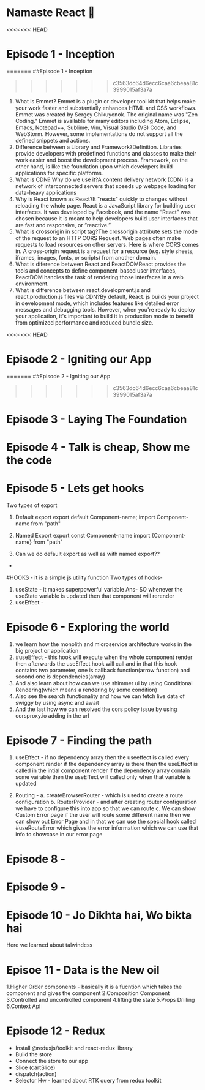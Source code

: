 
# Namaste React 🚀

<<<<<<< HEAD
# Episode 1 - Inception
=======
##Episode 1 - Inception
>>>>>>> c3563dc64d6ecc6caa6cbeaa81c3999015af3a7a
1. What is Emmet?
Emmet is a plugin or developer tool kit that helps make your work faster and substantially enhances HTML and CSS workflows.
Emmet was created by Sergey Chikuyonok. The original name was "Zen Coding." Emmet is available for many editors including Atom, Eclipse, Emacs, Notepad++, Sublime, Vim, Visual Studio (VS) Code, and WebStorm. However, some implementations do not support all the defined snippets and actions.
2. Difference between a Library and Framework?Definition. Libraries provide developers with predefined functions and classes to make their work easier and boost the development process. Framework, on the other hand, is like the foundation upon which developers build applications for specific platforms.
3. What is CDN? Why do we use it?A content delivery network (CDN) is a network of interconnected servers that speeds up webpage loading for data-heavy applications
4. Why is React known as React?It "reacts" quickly to changes without reloading the whole page. React is a JavaScript library for building user interfaces. It was developed by Facebook, and the name “React” was chosen because it is meant to help developers build user interfaces that are fast and responsive, or “reactive.”
5. What is crossorigin in script tag?The crossorigin attribute sets the mode of the request to an HTTP CORS Request. Web pages often make requests to load resources on other servers. Here is where CORS comes in. A cross-origin request is a request for a resource (e.g. style sheets, iframes, images, fonts, or scripts) from another domain.
6. What is diference between React and ReactDOMReact provides the tools and concepts to define component-based user interfaces, ReactDOM handles the task of rendering those interfaces in a web environment. 
7. What is difference between react.development.js and react.production.js files via CDN?By default, React. js builds your project in development mode, which includes features like detailed error messages and debugging tools. However, when you're ready to deploy your application, it's important to build it in production mode to benefit from optimized performance and reduced bundle size.

<<<<<<< HEAD
# Episode 2 - Igniting our App
=======
##Episode 2 - Igniting our App

>>>>>>> c3563dc64d6ecc6caa6cbeaa81c3999015af3a7a

# Episode 3 - Laying The Foundation

# Episode 4 - Talk is cheap, Show me the code

# Episode 5 - Lets get hooks

Two types of export

1. Default export
   export default Component-name;
   import Component-name from "path"
2. Named Export
   export const Component-name
   import {Component-name} from "path"

3. Can we do default export as well as with named export??
-

#HOOKS - it is a simple js utility function
Two types of hooks-
1. useState - it makes superpowerful variable
Ans- SO whenever the useState variable is updated then that component will rerender
2. useEffect - 

# Episode 6 - Exploring the world

1. we learn how the monolith and microservice architecture works in the big project or application
2. #useEffect - this hook will execute when the whole component render then afterwards the useEffect hook will call and in that this hook contains two parameter, one is callback function(arrow function) and second one is dependencies(array)
3. And also learn about how can we use shimmer ui by using Conditional Rendering(which means a rendering by some condition)
4. Also see the search functionality and how we can fetch live data of swiggy by using async and await
5. And the last how we can resolved the cors policy issue by using corsproxy.io adding in the url

# Episode 7 - Finding the path

1. useEffect - 
   if no dependency array then the useeffect is called every component render
   if the dependency array is there then the useEffect is called in the intial component render
   if the dependency array contain some vairable then the useEffect will called only when that variable is updated 

2. Routing - 
   a. createBrowserRouter - which is used to create a route configuration
   b. RouterProvider - and after creating router configuration we have to configure this into app so that we can route
   c. We can show Custom Error page if the user will route some different name then we can show out Error Page and in that we can use the special hook called #useRouteError which gives the error information which we can use that info to showcase in our error page

# Episode 8 - 

# Episode 9 -

# Episode 10 - Jo Dikhta hai, Wo bikta hai
Here we learned about talwindcss

# Episoe 11 - Data is the New oil
1.Higher Order components - basically it is a fucntion which takes the component and gives the component
2.Composition Component
3.Controlled and uncontrolled component
4.lifting the state
5.Props Drilling
6.Context Api

# Episode 12 - Redux
   - Install @reduxjs/toolkit and react-redux library
   - Build the store
   - Connect the store to our app
   - Slice (cartSlice)
   - dispatch(action)
   - Selector
Hw - learned about RTK query from redux toolkit